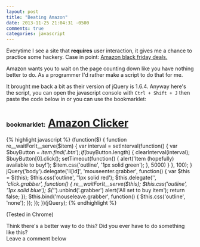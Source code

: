 ```yaml
---
layout: post
title: "Beating Amazon"
date: 2013-11-25 21:04:31 -0500
comments: true
categories: javascript
---
```


Everytime I see a site that **requires** user interaction, it gives me a chance to practice some hackery.
Case in point: [Amazon black friday deals.](http://www.amazon.com/Black-Friday/b/ref=bf2013_bunk_galaxy?node=384082011)

Amazon wants you to wait on the page counting down like you have nothing better to do.
As a programmer I'd rather make a script to do that for me.

It brought me back a bit as their version of jQuery is 1.6.4. Anyway here's the script, you can
open the javascript console with `Ctrl + Shift + J` then paste the code below in or you can use
the bookmarklet:


<h1>
	<small><small><small>bookmarklet:</small></small></small>
	<a onclick="alert('Drag this to your bookmarks bar and when you\'re on the black friday page click it');return false" href='javascript:(function($){function re__waitForIt__serve($item){var interval=setInterval(function(){var $buyButton=$item.find(".btn");if($buyButton.length){clearInterval(interval);$buyButton[0].click();setTimeout(function(){alert("Item (hopefully) available to buy!");$item.css("outline","1px solid green")},5E3)}},100)}jQuery("body").delegate("li[id]","mouseenter.grabber",function(){var $this=$(this);$this.css("outline","1px solid red");$this.delegate("*","click.grabber",function(){re__waitForIt__serve($this);$this.css("outline", "1px solid blue");$("*").unbind(".grabber");alert("All set to buy item");return false});$this.bind("mouseleave.grabber",function(){$this.css("outline","none")})})})(jQuery);'>Amazon Clicker</a>
</h1>

{% highlight javascript %}
(function($) {
    function re__waitForIt__serve($item) {
        var interval = setInterval(function() {
            var $buyButton = $item.find('.btn');
            if ($buyButton.length) {
                clearInterval(interval);
                $buyButton[0].click();
                setTimeout(function() {
                    alert('Item (hopefully) available to buy!');
					$item.css('outline', '1px solid green');
                }, 5000)
            }
        }, 100);
    }
    jQuery('body').delegate('li[id]', 'mouseenter.grabber', function() {
        var $this = $(this);
        $this.css('outline', '1px solid red');
        $this.delegate('*', 'click.grabber', function() {
            re__waitForIt__serve($this);
            $this.css('outline', '1px solid blue');
            $('*').unbind('.grabber')
            alert('All set to buy item');
            return false;
        });
        $this.bind('mouseleave.grabber', function() { $this.css('outline', 'none'); });
    });
})(jQuery);
{% endhighlight %}

(Tested in Chrome)

Think there's a better way to do this? Did you ever have to do something like this?  
Leave a comment below
